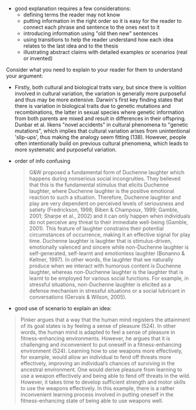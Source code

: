 - good explanation requires a few considerations:
	- defining terms the reader may not know
	- putting information in the right order so it is easy for the reader to connect each phrase and sentence to the ones next to it
	- introducing information using "old then new" sentences
	- using transitions to help the reader understand how each idea relates to the last idea and to the thesis
	- illustrating abstract claims with detailed examples or scenarios (real or invented)


Consider what you need to explain to your reader for them to understand your argument:

- Firstly, both cultural and biological traits vary, but since there is volition involved in cultural variation, the variation is generally more purposeful and thus may be more extensive. Darwin's first key finding states that there is variation in biological traits due to genetic mutations and recombinations, the latter in sexual species where genetic information from both parents are mixed and result in differences in their offspring. Dunbar et al. likens "novel accidents" in cultural phenomena to "genetic mutations", which implies that cultural variation arises from unintentional 'slip-ups', thus making the analogy seem fitting (138). However, people often intentionally build on previous cultural phenomena, which leads to more systematic and purposeful variation.

- order of info confusing
	> G&W proposed a fundamental form of Duchenne laughter which happens during nonserious social incongruities. They believed that this is the fundamental stimulus that elicits Duchenne laughter, where Duchenne laughter is the positive emotional reaction to such a situation. Therefore, Duchenne laughter and play are very dependent on perceived levels of seriousness and satiety (Fredrickson, 1998; Biben & Champoux, 1999; Gamble, 2001; Sharpe et al., 2002) and it can only happen when individuals do not perceive any threat to their immediate well-being (Gamble, 2001). This feature of laughter constrains their potential circumstances of occurrence, making it an effective signal for play time. Duchenne laughter is laughter that is stimulus-driven, emotionally valenced and sincere while non-Duchenne laughter is self-generated, self-learnt and emotionless laughter (Bonanno & Keltner, 1997). In other words, the laughter that we naturally produce when we interact with humorous content is Duchenne laughter, whereas non-Duchenne laughter is the laughter that is learnt to be employed for various social functions. For example, in stressful situations, non-Duchenne laughter is elicited as a defense mechanism in stressful situations or a social lubricant in conversations (Gervais & Wilson, 2005).


- good use of scenario to explain an idea:

> Pinker argues that a way that the human mind registers the attainment of its goal states is by feeling a sense of pleasure (524). In other words, the human mind is adapted to feel a sense of pleasure in fitness-enhancing environments. However, he argues that it is challenging and inconvenient to put oneself in a fitness-enhancing environment (524). Learning how to use weapons more effectively, for example, would allow an individual to fend off threats more effectively, improving an individual’s chances of surviving in the ancestral environment. One would derive pleasure from learning to use a weapon effectively and being able to fend off threats in the wild. However, it takes time to develop sufficient strength and motor skills to use the weapons effectively. In this example, there is a rather inconvenient learning process involved in putting oneself in the fitness-enhancing state of being able to use weapons well.